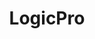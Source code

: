 ---
title: LogicPro
crosslinks:
- chillout
- producer
- WeAreTheMusicMakers
- livven
- hackintosh
---
